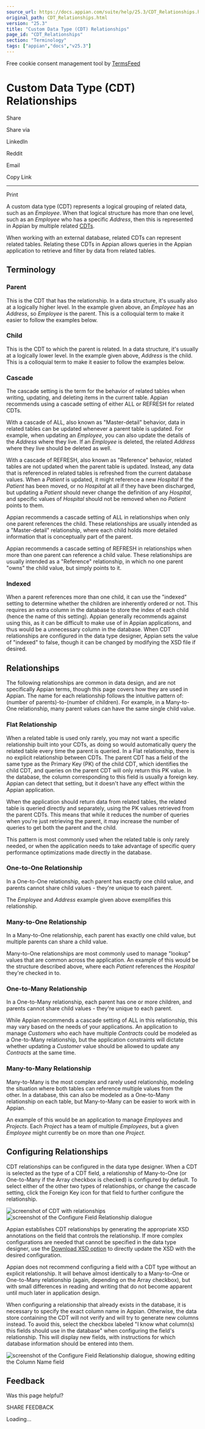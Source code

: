 ```yaml
---
source_url: https://docs.appian.com/suite/help/25.3/CDT_Relationships.html
original_path: CDT_Relationships.html
version: "25.3"
title: "Custom Data Type (CDT) Relationships"
page_id: "CDT_Relationships"
section: "Terminology"
tags: ["appian","docs","v25.3"]
---
```



Free cookie consent management tool by [TermsFeed](https://www.termsfeed.com/)

# Custom Data Type (CDT) Relationships

Share

Share via

LinkedIn

Reddit

Email

Copy Link

* * *

Print

A custom data type (CDT) represents a logical grouping of related data, such as an _Employee_. When that logical structure has more than one level, such as an _Employee_ who has a specific _Address_, then this is represented in Appian by multiple related [CDTs](Custom_Data_Types.html).

When working with an external database, related CDTs can represent related tables. Relating these CDTs in Appian allows queries in the Appian application to retrieve and filter by data from related tables.

## Terminology

### Parent

This is the CDT that has the relationship. In a data structure, it's usually also at a logically higher level. In the example given above, an _Employee_ has an _Address_, so _Employee_ is the parent. This is a colloquial term to make it easier to follow the examples below.

### Child

This is the CDT to which the parent is related. In a data structure, it's usually at a logically lower level. In the example given above, _Address_ is the child. This is a colloquial term to make it easier to follow the examples below.

### Cascade

The cascade setting is the term for the behavior of related tables when writing, updating, and deleting items in the current table. Appian recommends using a cascade setting of either ALL or REFRESH for related CDTs.

With a cascade of ALL, also known as "Master-detail" behavior, data in related tables can be updated whenever a parent table is updated. For example, when updating an _Employee_, you can also update the details of the _Address_ where they live. If an _Employee_ is deleted, the related _Address_ where they live should be deleted as well.

With a cascade of REFRESH, also known as "Reference" behavior, related tables are not updated when the parent table is updated. Instead, any data that is referenced in related tables is refreshed from the current database values. When a _Patient_ is updated, it might reference a new _Hospital_ if the _Patient_ has been moved, or no _Hospital_ at all if they have been discharged, but updating a _Patient_ should never change the definition of any _Hospital_, and specific values of _Hospital_ should not be removed when no _Patient_ points to them.

Appian recommends a cascade setting of ALL in relationships when only one parent references the child. These relationships are usually intended as a "Master-detail" relationship, where each child holds more detailed information that is conceptually part of the parent.

Appian recommends a cascade setting of REFRESH in relationships when more than one parent can reference a child value. These relationships are usually intended as a "Reference" relationship, in which no one parent "owns" the child value, but simply points to it.

### Indexed

When a parent references more than one child, it can use the "indexed" setting to determine whether the children are inherently ordered or not. This requires an extra column in the database to store the index of each child (hence the name of this setting). Appian generally recommends against using this, as it can be difficult to make use of in Appian applications, and thus would be a unnecessary column in the database. When CDT relationships are configured in the data type designer, Appian sets the value of "indexed" to false, though it can be changed by modifying the XSD file if desired.

## Relationships

The following relationships are common in data design, and are not specifically Appian terms, though this page covers how they are used in Appian. The name for each relationship follows the intuitive pattern of: (number of parents)-to-(number of children). For example, in a Many-to-One relationship, many parent values can have the same single child value.

### Flat Relationship

When a related table is used only rarely, you may not want a specific relationship built into your CDTs, as doing so would automatically query the related table every time the parent is queried. In a Flat relationship, there is no explicit relationship between CDTs. The parent CDT has a field of the same type as the Primary Key (PK) of the child CDT, which identifies the child CDT, and queries on the parent CDT will only return this PK value. In the database, the column corresponding to this field is usually a foreign key. Appian can detect that setting, but it doesn't have any effect within the Appian application.

When the application should return data from related tables, the related table is queried directly and separately, using the PK values retrieved from the parent CDTs. This means that while it reduces the number of queries when you're just retrieving the parent, it may increase the number of queries to get both the parent and the child.

This pattern is most commonly used when the related table is only rarely needed, or when the application needs to take advantage of specific query performance optimizations made directly in the database.

### One-to-One Relationship

In a One-to-One relationship, each parent has exactly one child value, and parents cannot share child values - they're unique to each parent.

The _Employee_ and _Address_ example given above exemplifies this relationship.

### Many-to-One Relationship

In a Many-to-One relationship, each parent has exactly one child value, but multiple parents can share a child value.

Many-to-One relationships are most commonly used to manage "lookup" values that are common across the application. An example of this would be the structure described above, where each _Patient_ references the _Hospital_ they're checked in to.

### One-to-Many Relationship

In a One-to-Many relationship, each parent has one or more children, and parents cannot share child values - they're unique to each parent.

While Appian recommends a cascade setting of ALL in this relationship, this may vary based on the needs of your applications. An application to manage _Customers_ who each have multiple _Contracts_ could be modeled as a One-to-Many relationship, but the application constraints will dictate whether updating a _Customer_ value should be allowed to update any _Contracts_ at the same time.

### Many-to-Many Relationship

Many-to-Many is the most complex and rarely used relationship, modeling the situation where both tables can reference multiple values from the other. In a database, this can also be modeled as a One-to-Many relationship on each table, but Many-to-Many can be easier to work with in Appian.

An example of this would be an application to manage _Employees_ and _Projects_. Each _Project_ has a team of multiple _Employees_, but a given _Employee_ might currently be on more than one _Project_.

## Configuring Relationships

CDT relationships can be configured in the data type designer. When a CDT is selected as the type of a CDT field, a relationship of Many-to-One (or One-to-Many if the Array checkbox is checked) is configured by default. To select either of the other two types of relationships, or change the cascade setting, click the Foreign Key icon for that field to further configure the relationship.

![screenshot of CDT with relationships](images/CDT_with_relationship.png) ![screenshot of the Configure Field Relationship dialogue](images/CDT_default_relationship.png)

Appian establishes CDT relationships by generating the appropriate XSD annotations on the field that controls the relationship. If more complex configurations are needed that cannot be specified in the data type designer, use the [Download XSD option](Custom_Data_Types.html#create-new-version-from-xsd) to directly update the XSD with the desired configuration.

Appian does not recommend configuring a field with a CDT type without an explicit relationship. It will behave almost identically to a Many-to-One or One-to-Many relationship (again, depending on the Array checkbox), but with small differences in reading and writing that do not become apparent until much later in application design.

When configuring a relationship that already exists in the database, it is necessary to specify the exact column name in Appian. Otherwise, the data store containing the CDT will not verify and will try to generate new columns instead. To avoid this, select the checkbox labeled "I know what column(s) this fields should use in the database" when configuring the field's relationship. This will display new fields, with instructions for which database information should be entered into them.

![screenshot of the Configure Field Relationship dialogue, showing editing the Column Name field](images/CDT_column_relationship.png)

## Feedback

Was this page helpful?

SHARE FEEDBACK

Loading...